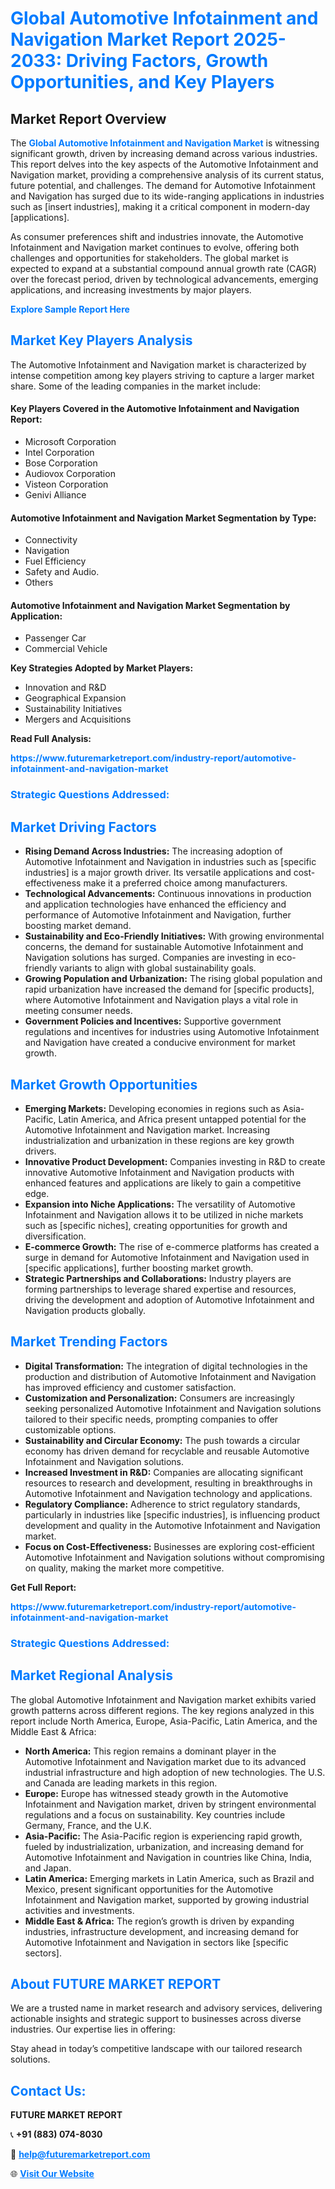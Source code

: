 <h1 style="color: #007BFF;">Global Automotive Infotainment and Navigation Market Report 2025-2033: Driving Factors, Growth Opportunities, and Key Players</h1>

<section id="overview">
<h2>Market Report Overview</h2>
<p>The <a href="https://www.futuremarketreport.com/industry-report/automotive-infotainment-and-navigation-market" style="color: #007BFF; text-decoration: none;"><strong>Global Automotive Infotainment and Navigation Market</strong></a> is witnessing significant growth, driven by increasing demand across various industries. This report delves into the key aspects of the Automotive Infotainment and Navigation market, providing a comprehensive analysis of its current status, future potential, and challenges. The demand for Automotive Infotainment and Navigation has surged due to its wide-ranging applications in industries such as [insert industries], making it a critical component in modern-day [applications].</p>
<p>As consumer preferences shift and industries innovate, the Automotive Infotainment and Navigation market continues to evolve, offering both challenges and opportunities for stakeholders. The global market is expected to expand at a substantial compound annual growth rate (CAGR) over the forecast period, driven by technological advancements, emerging applications, and increasing investments by major players.</p>
</section>

<section id="overview">
<p><a href="https://www.futuremarketreport.com/request-sample/reportId=60425" style="color: #007BFF; text-decoration: none;"><strong>Explore Sample Report Here</strong></a></p>
</section>

<section id="key-players">
<h2 style="color: #007BFF;">Market Key Players Analysis</h2>
<p>The Automotive Infotainment and Navigation market is characterized by intense competition among key players striving to capture a larger market share. Some of the leading companies in the market include:</p>
<h4>Key Players Covered in the Automotive Infotainment and Navigation Report:</h4>
<ul><li>Microsoft Corporation</li><li>Intel Corporation</li><li>Bose Corporation</li><li>Audiovox Corporation</li><li>Visteon Corporation</li><li>Genivi Alliance</li></ul>
<h4>Automotive Infotainment and Navigation Market Segmentation by Type:</h4>
<ul><li>Connectivity</li><li>Navigation</li><li>Fuel Efficiency</li><li>Safety and Audio.</li><li>Others</li></ul>

<h4>Automotive Infotainment and Navigation Market Segmentation by Application:</h4>
<ul><li>Passenger Car</li><li>Commercial Vehicle</li></ul>
<p><strong>Key Strategies Adopted by Market Players:</strong></p>
<ul>
<li>Innovation and R&D</li>
<li>Geographical Expansion</li>
<li>Sustainability Initiatives</li>
<li>Mergers and Acquisitions</li>
</ul>
</section>

<section>
<p><strong>Read Full Analysis: </strong></p><a href="https://www.futuremarketreport.com/industry-report/automotive-infotainment-and-navigation-market" style="color: #007BFF; text-decoration: none;"><strong>https://www.futuremarketreport.com/industry-report/automotive-infotainment-and-navigation-market</strong></a>
<h3 style="color: #007BFF;">Strategic Questions Addressed:</h3>
</section>

<section id="driving-factors">
<h2 style="color: #007BFF;">Market Driving Factors</h2>
<ul>
<li><strong>Rising Demand Across Industries:</strong> The increasing adoption of Automotive Infotainment and Navigation in industries such as [specific industries] is a major growth driver. Its versatile applications and cost-effectiveness make it a preferred choice among manufacturers.</li>
<li><strong>Technological Advancements:</strong> Continuous innovations in production and application technologies have enhanced the efficiency and performance of Automotive Infotainment and Navigation, further boosting market demand.</li>
<li><strong>Sustainability and Eco-Friendly Initiatives:</strong> With growing environmental concerns, the demand for sustainable Automotive Infotainment and Navigation solutions has surged. Companies are investing in eco-friendly variants to align with global sustainability goals.</li>
<li><strong>Growing Population and Urbanization:</strong> The rising global population and rapid urbanization have increased the demand for [specific products], where Automotive Infotainment and Navigation plays a vital role in meeting consumer needs.</li>
<li><strong>Government Policies and Incentives:</strong> Supportive government regulations and incentives for industries using Automotive Infotainment and Navigation have created a conducive environment for market growth.</li>
</ul>
</section>

<section id="growth-opportunities">
<h2 style="color: #007BFF;">Market Growth Opportunities</h2>
<ul>
<li><strong>Emerging Markets:</strong> Developing economies in regions such as Asia-Pacific, Latin America, and Africa present untapped potential for the Automotive Infotainment and Navigation market. Increasing industrialization and urbanization in these regions are key growth drivers.</li>
<li><strong>Innovative Product Development:</strong> Companies investing in R&D to create innovative Automotive Infotainment and Navigation products with enhanced features and applications are likely to gain a competitive edge.</li>
<li><strong>Expansion into Niche Applications:</strong> The versatility of Automotive Infotainment and Navigation allows it to be utilized in niche markets such as [specific niches], creating opportunities for growth and diversification.</li>
<li><strong>E-commerce Growth:</strong> The rise of e-commerce platforms has created a surge in demand for Automotive Infotainment and Navigation used in [specific applications], further boosting market growth.</li>
<li><strong>Strategic Partnerships and Collaborations:</strong> Industry players are forming partnerships to leverage shared expertise and resources, driving the development and adoption of Automotive Infotainment and Navigation products globally.</li>
</ul>
</section>

<section id="trending-factors">
<h2 style="color: #007BFF;">Market Trending Factors</h2>
<ul>
<li><strong>Digital Transformation:</strong> The integration of digital technologies in the production and distribution of Automotive Infotainment and Navigation has improved efficiency and customer satisfaction.</li>
<li><strong>Customization and Personalization:</strong> Consumers are increasingly seeking personalized Automotive Infotainment and Navigation solutions tailored to their specific needs, prompting companies to offer customizable options.</li>
<li><strong>Sustainability and Circular Economy:</strong> The push towards a circular economy has driven demand for recyclable and reusable Automotive Infotainment and Navigation solutions.</li>
<li><strong>Increased Investment in R&D:</strong> Companies are allocating significant resources to research and development, resulting in breakthroughs in Automotive Infotainment and Navigation technology and applications.</li>
<li><strong>Regulatory Compliance:</strong> Adherence to strict regulatory standards, particularly in industries like [specific industries], is influencing product development and quality in the Automotive Infotainment and Navigation market.</li>
<li><strong>Focus on Cost-Effectiveness:</strong> Businesses are exploring cost-efficient Automotive Infotainment and Navigation solutions without compromising on quality, making the market more competitive.</li>
</ul>
</section>

<section>
<p><strong>Get Full Report: </strong></p><a href="https://www.futuremarketreport.com/industry-report/automotive-infotainment-and-navigation-market" style="color: #007BFF; text-decoration: none;"><strong>https://www.futuremarketreport.com/industry-report/automotive-infotainment-and-navigation-market</strong></a>
<h3 style="color: #007BFF;">Strategic Questions Addressed:</h3>
</section>


<section id="regional-analysis">
<h2 style="color: #007BFF;">Market Regional Analysis</h2>
<p>The global Automotive Infotainment and Navigation market exhibits varied growth patterns across different regions. The key regions analyzed in this report include North America, Europe, Asia-Pacific, Latin America, and the Middle East & Africa:</p>
<ul>
<li><strong>North America:</strong> This region remains a dominant player in the Automotive Infotainment and Navigation market due to its advanced industrial infrastructure and high adoption of new technologies. The U.S. and Canada are leading markets in this region.</li>
<li><strong>Europe:</strong> Europe has witnessed steady growth in the Automotive Infotainment and Navigation market, driven by stringent environmental regulations and a focus on sustainability. Key countries include Germany, France, and the U.K.</li>
<li><strong>Asia-Pacific:</strong> The Asia-Pacific region is experiencing rapid growth, fueled by industrialization, urbanization, and increasing demand for Automotive Infotainment and Navigation in countries like China, India, and Japan.</li>
<li><strong>Latin America:</strong> Emerging markets in Latin America, such as Brazil and Mexico, present significant opportunities for the Automotive Infotainment and Navigation market, supported by growing industrial activities and investments.</li>
<li><strong>Middle East & Africa:</strong> The region’s growth is driven by expanding industries, infrastructure development, and increasing demand for Automotive Infotainment and Navigation in sectors like [specific sectors].</li>
</ul>
</section>

<footer>
<h2 style="color: #007BFF;">About FUTURE MARKET REPORT</h2>
<p>We are a trusted name in market research and advisory services, delivering actionable insights and strategic support to businesses across diverse industries. Our expertise lies in offering:</p>

<p>Stay ahead in today’s competitive landscape with our tailored research solutions.</p>

<h2 style="color: #007BFF;">Contact Us:</h2>
<p><strong>FUTURE MARKET REPORT</strong></p>
<p>📞 <strong>+91 (883) 074-8030</strong></p>
<p>📧 <strong><a href="mailto:help@futuremarketreport.com" style="color: #007BFF;">help@futuremarketreport.com</a></strong></p>
<p>🌐 <strong><a href="https://www.futuremarketreport.com/" style="color: #007BFF;">Visit Our Website</a></strong></p>
</footer>